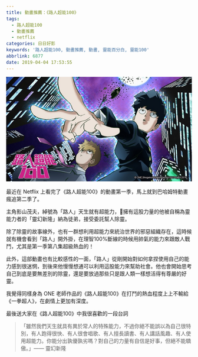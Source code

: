 ```yaml
---
title: 動畫推薦：《路人超能100》
tags:
  - 路人超能100
  - 動畫推薦
  - netflix
categories: 日日好影
keywords: '路人超能100, 動畫推薦, 動畫, 靈能百分白, 靈能100'
abbrlink: 6877
date: 2019-04-04 17:53:55
---
```


![路人超能100](動畫推薦：《路人超能100》/images.JPG)

最近在 Netflix 上看完了《路人超能100》的動畫第一季，馬上就到巴哈姆特動畫瘋追第二季了。

主角影山茂夫，綽號為「路人」天生就有超能力，擁有這股力量的他被自稱為靈能力者的「靈幻新隆」納為徒弟，接受委託幫人除靈。

<!--more-->

除了除靈的故事線外，也有一群想利用超能力來統治世界的邪惡組織存在，這時候就有機會看到「路人」開外掛，在理智100%斷線的時候用帥氣的能力來跟敵人戰鬥，尤其是第一季第八集超級熱血的！

此外，這部動畫也有比較感性的一面，「路人」從剛開始對如何拿捏使用自己的能力感到很迷惘，到後來他慢慢想通可以利用這股能力來幫助社會。他也會開始思考自己到底是要無差別的除靈，還是要放過那些只是跟人類一樣想活得有尊嚴的好靈。

我覺得同樣身為 ONE 老師作品的《路人超能100》在打鬥的熱血程度上上不輸給《一拳超人》，在劇情上更加有深度。

最後送大家在《路人超能100》中我很喜歡的一段台詞
> 「雖然我們天生就具有異於常人的特殊能力，不過你絕不能誤以為自己很特別，有人跑得很快、有人很會唱歌、有人擅長讀書、有人講話風趣、有人使用超能力。你能分出孰優孰劣嗎？對自己的力量有自信是好事，但絕不能驕傲。」—— 靈幻新隆